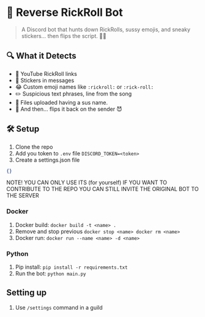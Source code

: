# 🤖 Reverse RickRoll Bot

> A Discord bot that hunts down RickRolls, sussy emojis, and sneaky stickers… then flips the script. 🔁💥

## 🔍 What it Detects

- 🎥 YouTube RickRoll links
- 🧾 Stickers in messages
- 😂 Custom emoji names like `:rickroll:` or `:rick-roll:`
- ✏️ Suspicious text phrases, line from the song
- 👀 Files uploaded having a sus name.
- 🔁 And then... flips it back on the sender 😈

## 🛠 Setup
1. Clone the repo
2. Add you token to `.env` file `DISCORD_TOKEN=<token>`
3. Create a settings.json file
```json
{}
```
NOTE! YOU CAN ONLY USE ITS (for yourself) IF YOU WANT TO CONTRIBUTE TO THE REPO
YOU CAN STILL INVITE THE ORIGINAL BOT TO THE SERVER

### Docker
1. Docker build: `docker build -t <name> .`
2. Remove and stop previous `docker stop <name> docker rm <name>`
3. Docker run: `docker run --name <name> -d <name>`

### Python
1. Pip install: `pip install -r requirements.txt`
2. Run the bot: `python main.py`

## Setting up
1. Use `/settings` command in a guild